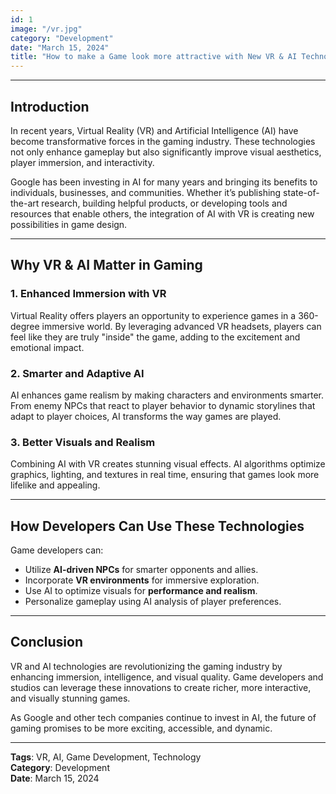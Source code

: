```yaml
---
id: 1
image: "/vr.jpg"
category: "Development"
date: "March 15, 2024"
title: "How to make a Game look more attractive with New VR & AI Technology"
---
```


---

## Introduction

In recent years, Virtual Reality (VR) and Artificial Intelligence (AI) have become transformative forces in the gaming industry. These technologies not only enhance gameplay but also significantly improve visual aesthetics, player immersion, and interactivity.

Google has been investing in AI for many years and bringing its benefits to individuals, businesses, and communities. Whether it’s publishing state-of-the-art research, building helpful products, or developing tools and resources that enable others, the integration of AI with VR is creating new possibilities in game design.

---

## Why VR & AI Matter in Gaming

### 1. **Enhanced Immersion with VR**

Virtual Reality offers players an opportunity to experience games in a 360-degree immersive world. By leveraging advanced VR headsets, players can feel like they are truly "inside" the game, adding to the excitement and emotional impact.

### 2. **Smarter and Adaptive AI**

AI enhances game realism by making characters and environments smarter. From enemy NPCs that react to player behavior to dynamic storylines that adapt to player choices, AI transforms the way games are played.

### 3. **Better Visuals and Realism**

Combining AI with VR creates stunning visual effects. AI algorithms optimize graphics, lighting, and textures in real time, ensuring that games look more lifelike and appealing.

---

## How Developers Can Use These Technologies

Game developers can:

- Utilize **AI-driven NPCs** for smarter opponents and allies.
- Incorporate **VR environments** for immersive exploration.
- Use AI to optimize visuals for **performance and realism**.
- Personalize gameplay using AI analysis of player preferences.

---

## Conclusion

VR and AI technologies are revolutionizing the gaming industry by enhancing immersion, intelligence, and visual quality. Game developers and studios can leverage these innovations to create richer, more interactive, and visually stunning games.

As Google and other tech companies continue to invest in AI, the future of gaming promises to be more exciting, accessible, and dynamic.

---

**Tags**: VR, AI, Game Development, Technology  
**Category**: Development  
**Date**: March 15, 2024
